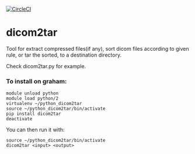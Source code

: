 [![CircleCI](https://circleci.com/gh/khanlab/dicom2tar/tree/master.svg?style=svg)](https://circleci.com/gh/khanlab/dicom2tar/tree/master)
# dicom2tar
Tool for extract compressed files(if any), sort dicom files according to given rule, or tar the sorted, to a destination directory. 

Check dicom2tar.py for example.

### To install on graham:

```
module unload python
module load python/2
virtualenv ~/python_dicom2tar
source ~/python_dicom2tar/bin/activate
pip install dicom2tar
deactivate
```

You can then run it with:
```
source ~/python_dicom2tar/bin/activate
dicom2tar <input> <output>
```

